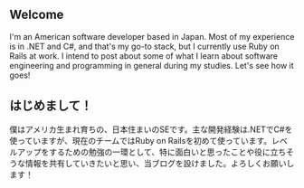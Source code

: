 ## Welcome

I'm an American software developer based in Japan. Most of my experience is in .NET and C#, and that's my go-to stack, but I currently use Ruby on Rails at work. I intend to post about some of what I learn about software engineering and programming in general during my studies. Let's see how it goes!

## はじめまして！

僕はアメリカ生まれ育ちの、日本住まいのSEです。主な開発経験は.NETでC#を使っていますが、現在のチームではRuby on Railsを初めて使っています。レベルアップをするための勉強の一環として、特に面白いと思ったことや役に立ちそうな情報を共有していきたいと思い、当ブログを設けました。よろしくお願いします！
